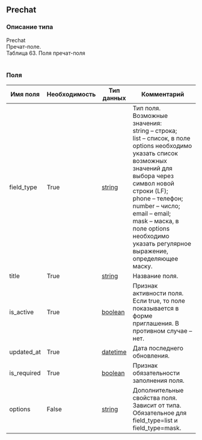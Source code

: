 
## Prechat

### Описание типа
Prechat<br/>Пречат-поле.<br/>Таблица 63. Поля пречат-поля<br/><br/>
### Поля

| Имя поля | Необходимость | Тип данных | Комментарий |
|---|---|---|---|
|field_type|True|[string](/docs/types/string.md)|Тип поля.<br/>Возможные значения:<br/>string – строка;<br/>list – список, в поле options необходимо указать список возможных значений для выбора через символ новой строки (LF);<br/>phone – телефон;<br/>number – число;<br/>email – email;<br/>mask – маска, в поле options необходимо указать регулярное выражение, определяющее маску.<br/>|
|title|True|[string](/docs/types/string.md)|Название поля.<br/>|
|is_active|True|[boolean](/docs/types/boolean.md)|Признак активности поля.<br/>Если true, то поле показывается в форме приглашения. В противном случае – нет.<br/>|
|updated_at|True|[datetime](/docs/types/datetime.md)|Дата последнего обновления.<br/>|
|is_required|True|[boolean](/docs/types/boolean.md)|Признак обязательности заполнения поля.<br/>|
|options|False|[string](/docs/types/string.md)|Дополнительные свойства поля. Зависит от типа.<br/>Обязательное для field_type=list и field_type=mask.<br/>|
